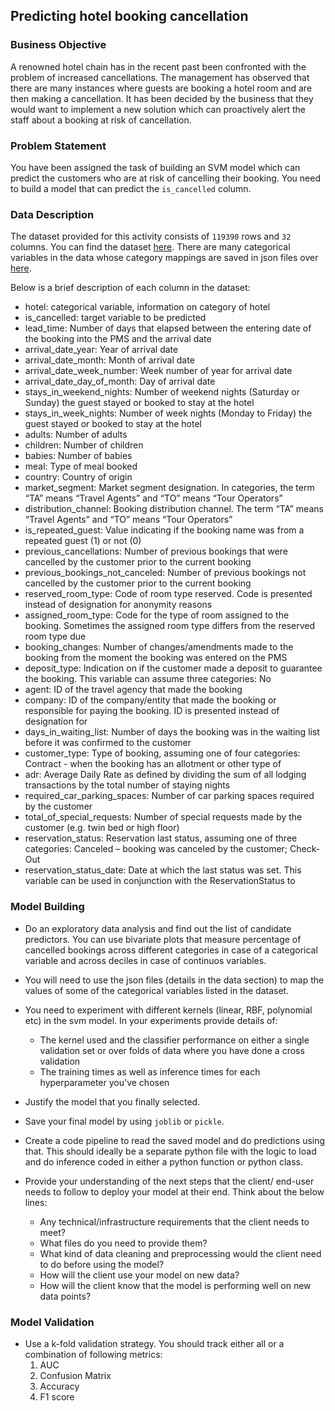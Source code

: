 ## Predicting hotel booking cancellation

### Business Objective

A renowned hotel chain has in the recent past been confronted with the problem of increased cancellations. The management has observed that there are many instances where guests are booking a hotel room and are then making a cancellation. It has been decided by the business that they would want to implement a new solution which can proactively alert the staff about a booking at risk of cancellation.

### Problem Statement

You have been assigned the task of building an SVM model which can predict the customers who are at risk of cancelling their booking. You need to build a model that can predict the `is_cancelled` column.

### Data Description
The dataset provided for this activity consists of `119390` rows and `32` columns. You can find the dataset [here](../../data/hotel_cancellation/data/booking_cancellations.csv). There are many categorical variables in the data whose category mappings are saved in json files over [here](../../data/hotel_cancellation/data/mappings/).

Below is a brief description of each column in the dataset:

- hotel: categorical variable, information on category of hotel
- is_cancelled: target variable to be predicted
- lead_time: Number of days that elapsed between the entering date of the booking into the PMS and the arrival date
- arrival_date_year: Year of arrival date
- arrival_date_month: Month of arrival date
- arrival_date_week_number: Week number of year for arrival date
- arrival_date_day_of_month: Day of arrival date
- stays_in_weekend_nights: Number of weekend nights (Saturday or Sunday) the guest stayed or booked to stay at the hotel
- stays_in_week_nights: Number of week nights (Monday to Friday) the guest stayed or booked to stay at the hotel
- adults: Number of adults
- children: Number of children
- babies: Number of babies
- meal: Type of meal booked
- country: Country of origin 
- market_segment: Market segment designation. In categories, the term “TA” means “Travel Agents” and “TO” means “Tour Operators”
- distribution_channel: Booking distribution channel. The term “TA” means “Travel Agents” and “TO” means “Tour Operators”
- is_repeated_guest: Value indicating if the booking name was from a repeated guest (1) or not (0)
- previous_cancellations: Number of previous bookings that were cancelled by the customer prior to the current booking
- previous_bookings_not_canceled: Number of previous bookings not cancelled by the customer prior to the current booking
- reserved_room_type: Code of room type reserved. Code is presented instead of designation for anonymity reasons
- assigned_room_type: Code for the type of room assigned to the booking. Sometimes the assigned room type differs from the reserved room type due 
- booking_changes: Number of changes/amendments made to the booking from the moment the booking was entered on the PMS 
- deposit_type: Indication on if the customer made a deposit to guarantee the booking. This variable can assume three categories: No 
- agent: ID of the travel agency that made the booking
- company: ID of the company/entity that made the booking or responsible for paying the booking. ID is presented instead of designation for 
- days_in_waiting_list: Number of days the booking was in the waiting list before it was confirmed to the customer
- customer_type: Type of booking, assuming one of four categories: Contract - when the booking has an allotment or other type of 
- adr: Average Daily Rate as defined by dividing the sum of all lodging transactions by the total number of staying nights
- required_car_parking_spaces: Number of car parking spaces required by the customer
- total_of_special_requests: Number of special requests made by the customer (e.g. twin bed or high floor)
- reservation_status: Reservation last status, assuming one of three categories: Canceled – booking was canceled by the customer; Check-Out 
- reservation_status_date: Date at which the last status was set. This variable can be used in conjunction with the ReservationStatus to 

### Model Building

- Do an exploratory data analysis and find out the list of candidate predictors. You can use bivariate plots that measure percentage of cancelled bookings across different categories in case of a categorical variable and across deciles in case of continuos variables.
- You will need to use the json files (details in the data section) to map the values of some of the categorical variables listed in the dataset.

- You need to experiment with different kernels (linear, RBF, polynomial etc) in the svm model. In your experiments provide details of:
    - The kernel used and the classifier performance on either a single validation set or over folds of data where you have done a cross validation
    - The training times as well as inference times for each hyperparameter you've chosen

- Justify the model that you finally selected.

- Save your final model by using `joblib` or `pickle`.

- Create a code pipeline to read the saved model and do predictions using that. This should ideally be a separate python file with the logic to load and do inference coded in either a python function or python class.

- Provide your understanding of the next steps that the client/ end-user needs to follow to deploy your model at their end. Think about the below lines:

    - Any technical/infrastructure requirements that the client needs to meet?
    - What files do you need to provide them?
    - What kind of data cleaning and preprocessing would the client need to do before using the model?
    - How will the client use your model on new data?
    - How will the client know that the model is performing well on new data points?


### Model Validation

- Use a k-fold validation strategy. You should track either all or a combination of following metrics:
    1. AUC
    2. Confusion Matrix
    3. Accuracy
    4. F1 score
